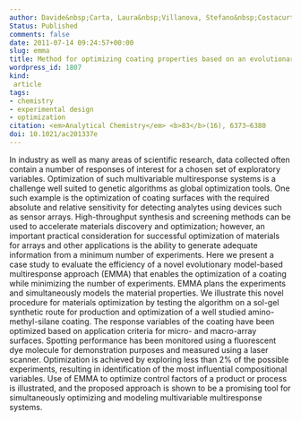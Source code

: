 ```yaml
---
author: Davide&nbsp;Carta, Laura&nbsp;Villanova, Stefano&nbsp;Costacurta, Alessandro&nbsp;Patelli, Irene&nbsp;Poli, Simone&nbsp;Vezzu, Paolo&nbsp;Scopece, Fabio&nbsp;Lisi, Kate&nbsp;Smith&#8209;Miles, Rob&nbsp;J&nbsp;Hyndman, Anita&nbsp;J&nbsp;Hill, Paolo&nbsp;Falcaro
Status: Published
comments: false
date: 2011-07-14 09:24:57+00:00
slug: emma
title: Method for optimizing coating properties based on an evolutionary algorithm approach
wordpress_id: 1807
kind:
 article
tags:
- chemistry
- experimental design
- optimization
citation: <em>Analytical Chemistry</em> <b>83</b>(16), 6373–6380
doi: 10.1021/ac201337e
---
```


In industry as well as many areas of scientific research, data collected often contain a number of responses of interest for a chosen set of exploratory variables. Optimization of such multivariable multiresponse systems is a challenge well suited to genetic algorithms as global optimization tools. One such example is the optimization of coating surfaces with the required absolute and relative sensitivity for detecting analytes using devices such as sensor arrays. High-throughput synthesis and screening methods can be used to accelerate materials discovery and optimization; however, an important practical consideration for successful optimization of materials for arrays and other applications is the ability to generate adequate information from a minimum number of experiments. Here we present a case study to evaluate the efficiency of a novel evolutionary model-based multiresponse approach (EMMA) that enables the optimization of a coating while minimizing the number of experiments. EMMA plans the experiments and simultaneously models the material properties. We illustrate this novel procedure for materials optimization by testing the algorithm on a sol-gel synthetic route for production and optimization of a well studied amino-methyl-silane coating. The response variables of the coating have been optimized based on application criteria for micro- and macro-array surfaces. Spotting performance has been monitored using a fluorescent dye molecule for demonstration purposes and measured using a laser scanner. Optimization is achieved by exploring less than 2% of the possible experiments, resulting in identification of the most influential compositional variables. Use of EMMA to optimize control factors of a product or process is illustrated, and the proposed approach is shown to be a promising tool for simultaneously optimizing and modeling multivariable multiresponse systems.

